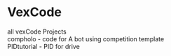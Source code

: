 # VexCode
all vexCode Projects  
compholo - code for A bot using competition template  
PIDtutorial - PID for drive  

